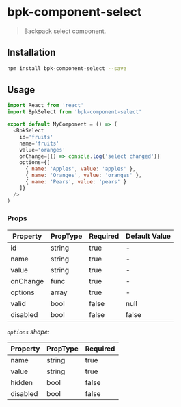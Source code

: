 # bpk-component-select

> Backpack select component.

## Installation

```sh
npm install bpk-component-select --save
```

## Usage

```js
import React from 'react'
import BpkSelect from 'bpk-component-select'

export default MyComponent = () => (
  <BpkSelect
    id='fruits'
    name='fruits'
    value='oranges'
    onChange={() => console.log('select changed')}
    options={[
      { name: 'Apples', value: 'apples' },
      { name: 'Oranges', value: 'oranges' },
      { name: 'Pears', value: 'pears' }
    ]}
  />
)
```

### Props

| Property  | PropType | Required | Default Value |
| --------- | -------- | -------- | ------------- |
| id        | string   | true     | -             |
| name      | string   | true     | -             |
| value     | string   | true     | -             |
| onChange  | func     | true     | -             |
| options   | array    | true     | -             |
| valid     | bool     | false    | null          |
| disabled  | bool     | false    | false         |

*`options` shape:*

| Property  | PropType | Required |
| --------- | -------- | -------- |
| name      | string   | true     |
| value     | string   | true     |
| hidden    | bool     | false    |
| disabled  | bool     | false    |
